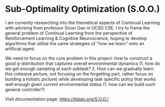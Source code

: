 # Sub-Optimality Optimization (S.O.O.)
I am currently researching into the theoretical aspects of Continual Learning with advising from professor Sicun Gao in UCSD CSE. I try to frame the general problem of Continual Learning from the perspective of Reinforcement Learning & Cognitive Neuroscience, hoping to develop algorithms that utilize the same strategies of "how we learn" onto an artificial agent.

We need to focus on the core problem in this project: how to construct a good q-distribution that captures overall environmental dynamics (1. how do we get enough sampling at each subtask? 2. How can we gradually learn this cohesive picture, not focusing on the forgetting part, rather focus on building a holistic picture) while developing task specific policy that works well enough given current environmental status  (1. how can we build such general controller?)

Visit documentation page: https://kbian.org/S.O.O./
